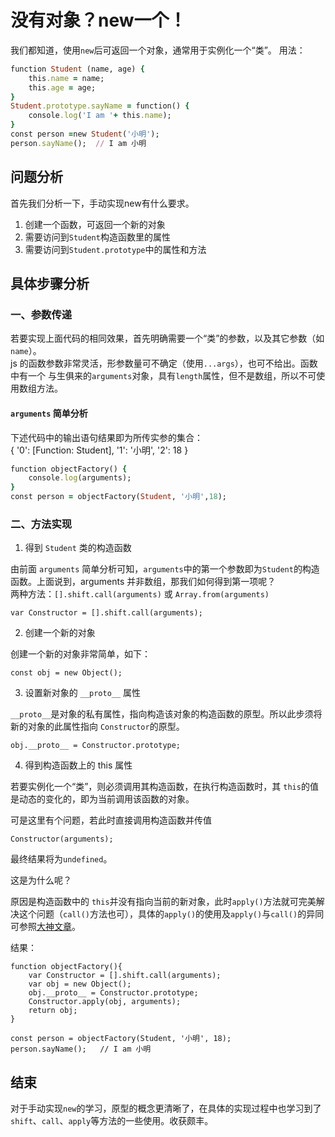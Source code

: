 # 没有对象？new一个！

我们都知道，使用`new`后可返回一个对象，通常用于实例化一个“类”。
用法：
```ruby
function Student (name, age) {
    this.name = name;
    this.age = age;
}
Student.prototype.sayName = function() {
    console.log('I am '+ this.name);
}
const person =new Student('小明');
person.sayName();  // I am 小明
```
## 问题分析
首先我们分析一下，手动实现new有什么要求。</br>
1. 创建一个函数，可返回一个新的对象
2. 需要访问到`Student`构造函数里的属性
3. 需要访问到`Student.prototype`中的属性和方法

## 具体步骤分析

### 一、参数传递
若要实现上面代码的相同效果，首先明确需要一个“类”的参数，以及其它参数（如`name`）。</br>
js 的函数参数非常灵活，形参数量可不确定（使用`...args`），也可不给出。函数中有一个 与生俱来的`arguments`对象，具有`length`属性，但不是数组，所以不可使用数组方法。</br>

#### `arguments` 简单分析
下述代码中的输出语句结果即为所传实参的集合：</br>
{ '0': [Function: Student], '1': '小明', '2': 18 }
```ruby
function objectFactory() {
    console.log(arguments);
}
const person = objectFactory(Student, '小明',18);
```

### 二、方法实现

1. 得到 `Student` 类的构造函数</br>

由前面 `arguments` 简单分析可知，`arguments`中的第一个参数即为`Student`的构造函数。上面说到，arguments 并非数组，那我们如何得到第一项呢？</br>
两种方法：`[].shift.call(arguments)`  或  `Array.from(arguments)`
```
var Constructor = [].shift.call(arguments);
```

2. 创建一个新的对象

创建一个新的对象非常简单，如下：</br>
```
const obj = new Object();
```

3. 设置新对象的 `__proto__` 属性

`__proto__`是对象的私有属性，指向构造该对象的构造函数的原型。所以此步须将新的对象的此属性指向 `Constructor`的原型。
```
obj.__proto__ = Constructor.prototype;
```

4. 得到构造函数上的 this 属性

若要实例化一个“类”，则必须调用其构造函数，在执行构造函数时，其 `this`的值是动态的变化的，即为当前调用该函数的对象。

可是这里有个问题，若此时直接调用构造函数并传值
```
Constructor(arguments);
```
最终结果将为`undefined`。

这是为什么呢？

原因是构造函数中的 `this`并没有指向当前的新对象，此时`apply()`方法就可完美解决这个问题（`call()`方法也可），具体的`apply()`的使用及`apply()`与`call()`的异同可参照[大神文章](https://www.jianshu.com/p/00dc4ad9b83f)。

结果：
```
function objectFactory(){
    var Constructor = [].shift.call(arguments);
    var obj = new Object();
    obj.__proto__ = Constructor.prototype;
    Constructor.apply(obj, arguments);
    return obj;
}

const person = objectFactory(Student, '小明', 18);
person.sayName();   // I am 小明
```

## 结束

对于手动实现`new`的学习，原型的概念更清晰了，在具体的实现过程中也学习到了`shift`、`call`、`apply`等方法的一些使用。收获颇丰。